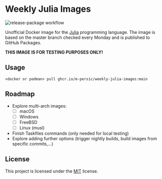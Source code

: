 # Weekly Julia Images

![release-package workflow](https://github.com/M-PERSIC/Weekly-Julia-Images/actions/workflows/publish.yml/badge.svg)

Unofficial Docker image for the [Julia](https://julialang.org/) programming language. The image is based on the master branch checked every Monday and is published to GitHub Packages.

**THIS IMAGE IS FOR TESTING PURPOSES ONLY!** 

## Usage

```
<docker or podman> pull ghcr.io/m-persic/weekly-julia-images:main
```

## Roadmap

- Explore multi-arch images:
    - [ ] macOS
    - [ ] Windows
    - [ ] FreeBSD
    - [ ] Linux (musl)
- Finish Taskfiles commands (only needed for local testing)
- Explore adding further options (trigger nightly builds, build images from specific commits,...)

## License

This project is licensed under the [MIT](./LICENSE) license.
